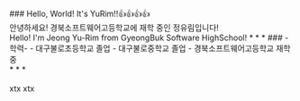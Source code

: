 <div align=center&fontsize=30px>### Hello, World! It's YuRim!!👍👍👍👍</div>
안녕하세요! 경북소프트웨어고등학교에 재학 중인 정유림입니다! <br/>
Hello! I'm Jeong Yu-Rim from GyeongBuk Software HighSchool!
* * *
### -학력-
- 대구불로초등학교 졸업
- 대구불로중학교 졸업
- 경북소프트웨어고등학교 재학 중<br/>
* * *
<br/><br/>
xtx xtx
<!--
**wjddbfla0716/wjddbfla0716** is a ✨ _special_ ✨ repository because its `README.md` (this file) appears on your GitHub profile.

Here are some ideas to get you started:

- 🔭 I’m currently working on ...
- 🌱 I’m currently learning ...
- 👯 I’m looking to collaborate on ...
- 🤔 I’m looking for help with ...
- 💬 Ask me about ...
- 📫 How to reach me: ...
- 😄 Pronouns: ...
- ⚡ Fun fact: ...
-->
